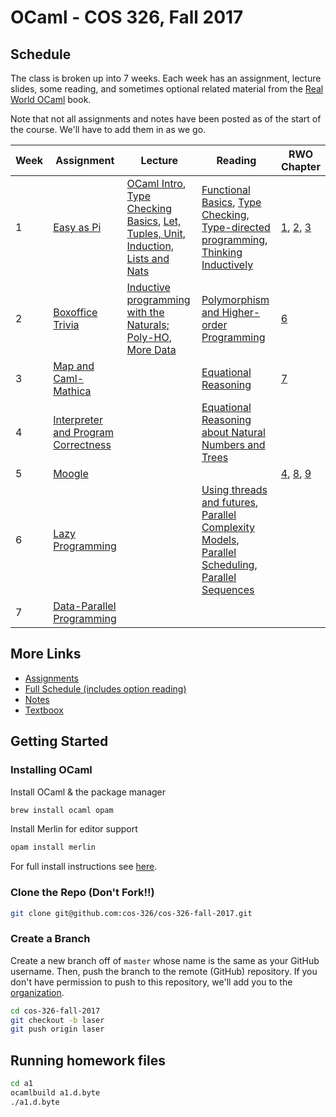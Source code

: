 # OCaml - COS 326, Fall 2017

## Schedule

The class is broken up into 7 weeks. Each week has an assignment, lecture slides, some reading, and sometimes optional related material from the [Real World OCaml](https://realworldocaml.org/) book.

Note that not all assignments and notes have been posted as of the start of the course. We'll have to add them in as we go.

Week | Assignment | Lecture | Reading | RWO Chapter |
---- | --- | ---- | --- | --- |
1    | [Easy as Pi][1] | [OCaml Intro][lec1.0], [Type Checking Basics][lec1.1], [Let, Tuples, Unit][lec1.2], [Induction, Lists and Nats][lec1.3] | [Functional Basics][8], [Type Checking][9], [Type-directed programming][10], [Thinking Inductively][11] | [1][rwo1], [2][rwo2], [3][rwo3]
2    | [Boxoffice Trivia][2] | [Inductive programming with the Naturals; Poly-HO][lec2.0], [More Data][lec2.1] | [Polymorphism and Higher-order Programming][12] | [6][rwo6] |
3    | [Map and Caml-Mathica][3] | | [Equational Reasoning][13] | [7][rwo7] |
4    | [Interpreter and Program Correctness][4] |  | [Equational Reasoning about Natural Numbers and Trees][14] |  |
5    | [Moogle][5] |  |  | [4][rwo4], [8][rwo8], [9][rwo9] |
6    | [Lazy Programming][6] |  | [Using threads and futures][15], [Parallel Complexity Models][16], [Parallel Scheduling][17], [Parallel Sequences][18] |  |
7    | [Data-Parallel Programming][7] |  |  |  |

[1]: http://www.cs.princeton.edu/courses/archive/fall17/cos326/ass/a1.php
[2]: http://www.cs.princeton.edu/courses/archive/fall17/cos326/ass/a2.php
[3]: http://www.cs.princeton.edu/courses/archive/fall17/cos326/ass/a3.php
[4]: http://www.cs.princeton.edu/courses/archive/fall17/cos326/ass/a4.php
[5]: http://www.cs.princeton.edu/courses/archive/fall17/cos326/ass/a5.php
[6]: http://www.cs.princeton.edu/courses/archive/fall17/cos326/ass/a6.php
[7]: http://www.cs.princeton.edu/courses/archive/fall17/cos326/ass/a7.php

[lec1.0]: http://www.cs.princeton.edu/courses/archive/fall17/cos326/lec/01-intro.pdf
[lec1.1]: http://www.cs.princeton.edu/courses/archive/fall17/cos326/lec/02a-simple-type-checking.pdf
[lec1.2]: http://www.cs.princeton.edu/courses/archive/fall17/cos326/lec/02-let-tuples.pdf
[lec1.3]: http://www.cs.princeton.edu/courses/archive/fall17/cos326/lec/03-inductive-thinking.pdf
[lec2.0]: http://www.cs.princeton.edu/courses/archive/fall17/cos326/lec/04-poly-ho.pdf
[lec2.1]: http://www.cs.princeton.edu/courses/archive/fall17/cos326/lec/05-more-data.pdf

[rwo1]: https://realworldocaml.org/v1/en/html/a-guided-tour.html
[rwo2]: https://realworldocaml.org/v1/en/html/variables-and-functions.html
[rwo3]: https://realworldocaml.org/v1/en/html/lists-and-patterns.html
[rwo6]: https://realworldocaml.org/v1/en/html/variants.html
[rwo7]: https://realworldocaml.org/v1/en/html/error-handling.html
[rwo8]: https://realworldocaml.org/v1/en/html/imperative-programming-1.html
[rwo4]: https://realworldocaml.org/v1/en/html/files-modules-and-programs.html
[rwo9]: https://realworldocaml.org/v1/en/html/functors.html

[8]: http://www.cs.princeton.edu/courses/archive/fall17/cos326/notes/basics.php
[9]: http://www.cs.princeton.edu/courses/archive/fall17/cos326/notes/type-check.php
[10]: http://www.cs.princeton.edu/courses/archive/fall17/cos326/notes/intro.php
[11]: http://www.cs.princeton.edu/courses/archive/fall17/cos326/notes/recursion.php
[12]: http://www.cs.princeton.edu/courses/archive/fall17/cos326/notes/polymorphism.php
[13]: http://www.cs.princeton.edu/courses/archive/fall17/cos326/notes/reasoning.php
[14]: http://www.cs.princeton.edu/courses/archive/fall17/cos326/notes/reasoning-data.php
[15]: http://www.cs.princeton.edu/courses/archive/fall17/cos326/notes/parallel.php
[16]: http://www.cs.princeton.edu/courses/archive/fall17/cos326/notes/parallel-complexity.php
[17]: http://www.cs.princeton.edu/courses/archive/fall17/cos326/notes/parallel-schedules.php
[18]: http://www.cs.princeton.edu/courses/archive/fall17/cos326/notes/parallel-sequences.php

## More Links

- [Assignments](http://www.cs.princeton.edu/courses/archive/fall17/cos326/assignments.php)
- [Full Schedule (includes option reading)](http://www.cs.princeton.edu/courses/archive/fall17/cos326/schedule.php)
- [Notes](http://www.cs.princeton.edu/courses/archive/fall17/cos326/notes/index.php)
- [Textboox](https://realworldocaml.org/)

## Getting Started

### Installing OCaml

Install OCaml & the package manager

```bash
brew install ocaml opam
```

Install Merlin for editor support

```bash
opam install merlin
```

For full install instructions see [here](http://www.cs.princeton.edu/courses/archive/fall17/cos326/resources.php).

### Clone the Repo (Don't Fork!!)

```bash
git clone git@github.com:cos-326/cos-326-fall-2017.git
```

### Create a Branch

Create a new branch off of `master` whose name is the same as your GitHub username. Then, push the branch to the remote (GitHub) repository. If you don't have permission to push to this repository, we'll add you to the [organization](https://github.com/cos-326/).

```bash
cd cos-326-fall-2017
git checkout -b laser
git push origin laser
```

## Running homework files

```bash
cd a1
ocamlbuild a1.d.byte
./a1.d.byte
```